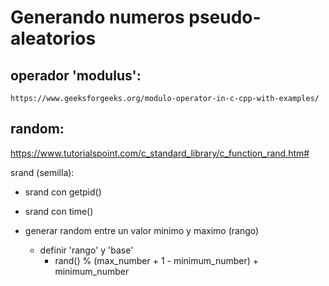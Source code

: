 # Generando numeros pseudo-aleatorios

## operador 'modulus':
    https://www.geeksforgeeks.org/modulo-operator-in-c-cpp-with-examples/

## random:

https://www.tutorialspoint.com/c_standard_library/c_function_rand.htm# 

srand (semilla):
- srand con getpid()
- srand con time()

- generar random entre un valor minimo y maximo (rango)
  - definir 'rango' y 'base'
    - rand() % (max_number + 1 - minimum_number) + minimum_number




